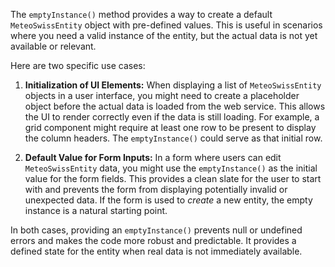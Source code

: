 The `emptyInstance()` method provides a way to create a default `MeteoSwissEntity` object with pre-defined values.  This is useful in scenarios where you need a valid instance of the entity, but the actual data is not yet available or relevant.

Here are two specific use cases:

1.  **Initialization of UI Elements:** When displaying a list of `MeteoSwissEntity` objects in a user interface, you might need to create a placeholder object before the actual data is loaded from the web service. This allows the UI to render correctly even if the data is still loading. For example, a grid component might require at least one row to be present to display the column headers. The `emptyInstance()` could serve as that initial row.

2.  **Default Value for Form Inputs:** In a form where users can edit `MeteoSwissEntity` data, you might use the `emptyInstance()` as the initial value for the form fields. This provides a clean slate for the user to start with and prevents the form from displaying potentially invalid or unexpected data.  If the form is used to *create* a new entity, the empty instance is a natural starting point.

In both cases, providing an `emptyInstance()` prevents null or undefined errors and makes the code more robust and predictable. It provides a defined state for the entity when real data is not immediately available.